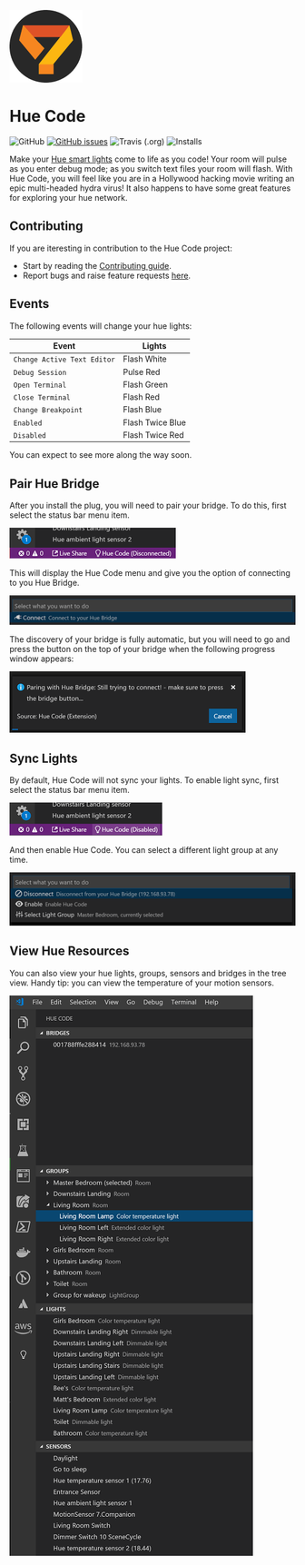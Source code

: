 ![Logo](/media//icon-dark-circle-128.png)

# Hue Code

![GitHub](https://img.shields.io/github/license/mashape/apistatus.svg) 
[![GitHub issues](https://img.shields.io/github/issues/matthewbill/hue-code/shields.svg)](https://github.com/matthewbill/hue-code/issues)
 ![Travis (.org)](https://img.shields.io/travis/matthewbill/hue-code.svg)
 ![Installs](https://img.shields.io/visual-studio-marketplace/azure-devops/installs/total/matthewbill.hue-code.svg)

Make your [Hue smart lights](https://amzn.to/2MC3RVD) come to life as you code! Your room will pulse as you enter debug mode; as you switch text files your room will flash. With Hue Code, you will feel like you are in a Hollywood hacking movie writing an epic multi-headed hydra virus! It also happens to have some great features for exploring your hue network.

## Contributing

If you are iteresting in contribution to the Hue Code project:

- Start by reading the [Contributing guide](CONTRIBUTING.md).
- Report bugs and raise feature requests [here](https://github.com/matthewbill/hue-code/issues/new/choose).

## Events

The following events will change your hue lights:

| Event                          | Lights      |
| ------------------------------ | ----------- |
| `Change Active Text Editor`    | Flash White |
| `Debug Session`                | Pulse Red   |
| `Open Terminal`                | Flash Green |
| `Close Terminal`               | Flash Red   |
| `Change Breakpoint`            | Flash Blue  |
| `Enabled`                      | Flash Twice Blue |
| `Disabled`                     | Flash Twice Red |

You can expect to see more along the way soon.

## Pair Hue Bridge

After you install the plug, you will need to pair your bridge. To do this, first select the status bar menu item.

![Disconnected Status Bar](media/status-bar-disconnected.png)

This will display the Hue Code menu and give you the option of connecting to you Hue Bridge.

![Connect Bridge](media/connect-bridge.png)

The discovery of your bridge is fully automatic, but you will need to go and press the button on the top of your bridge when the following progress window appears:

![Pari Progress](media/pair-progress.png)

## Sync Lights

By default, Hue Code will not sync your lights. To enable light sync, first select the status bar menu item.

![Status Bar](media/status-bar.png)

And then enable Hue Code. You can select a different light group at any time.

![Hue Code Menu](media/light-group.png)

## View Hue Resources

You can also view your hue lights, groups, sensors and bridges in the tree view. Handy tip: you can view the temperature of your motion sensors.

![Tree Views](media/tree-views.png)

